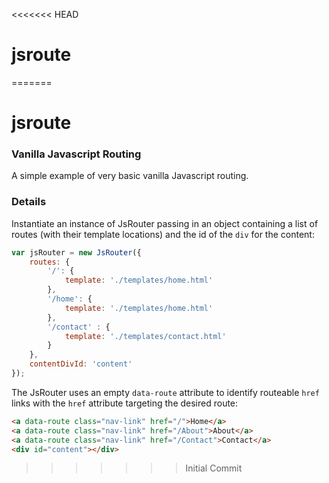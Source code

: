 <<<<<<< HEAD
# jsroute
=======
# jsroute
### Vanilla Javascript Routing

A simple example of very basic vanilla Javascript routing.

### Details

Instantiate an instance of JsRouter passing in an object containing a list of routes (with their template locations) and the id of the `div` for the content:
```javascript
var jsRouter = new JsRouter({
    routes: {
        '/': {
            template: './templates/home.html'
        },
        '/home': {
            template: './templates/home.html'
        },
        '/contact' : {
            template: './templates/contact.html'
        }
    },
    contentDivId: 'content'
});
```

The JsRouter uses an empty `data-route` attribute to identify routeable `href` links with the `href` attribute targeting the desired route:
```html
<a data-route class="nav-link" href="/">Home</a>
<a data-route class="nav-link" href="/About">About</a>
<a data-route class="nav-link" href="/Contact">Contact</a>
<div id="content"></div>
```
>>>>>>> Initial Commit
